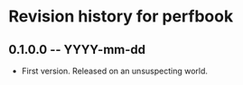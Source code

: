 # Revision history for perfbook

## 0.1.0.0 -- YYYY-mm-dd

* First version. Released on an unsuspecting world.
